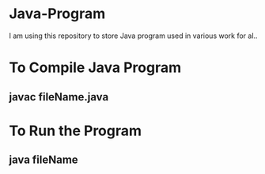 # Java-Program

I am using this repository to store Java program used in various work for al..

# To Compile Java Program

## javac fileName.java

# To Run the Program

## java fileName
